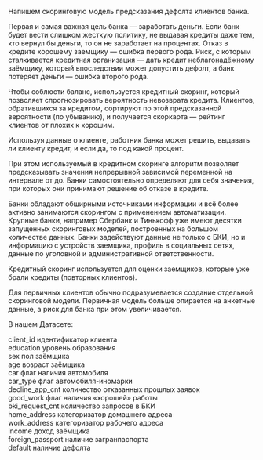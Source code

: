 Напишем скоринговую модель предсказания дефолта клиентов банка.

Первая и самая важная цель банка — заработать деньги. Если банк будет вести слишком жесткую политику, не выдавая кредиты даже тем, кто вернул бы деньги, то он не заработает на процентах. Отказ в кредите хорошему заемщику — ошибка первого рода. Риск, с которым сталкивается кредитная организация — дать кредит неблагонадёжному заёмщику, который впоследствии может допустить дефолт, а банк потеряет деньги — ошибка второго рода.

Чтобы соблюсти баланс, используется кредитный скоринг, который позволяет спрогнозировать вероятность невозврата кредита. Клиентов, обратившихся за кредитом, сортируют по этой предсказанной вероятности (по убыванию), и получается скоркарта — рейтинг клиентов от плохих к хорошим. 

Используя данные о клиенте, работник банка может решить, выдавать ли клиенту кредит, и если да, то под какой процент.

При этом используемый в кредитном скоринге алгоритм позволяет предсказывать значения непрерывной зависимой переменной на интервале от  до. Банки самостоятельно определяют для себя значения, при которых они принимают решение об отказе в кредите.

Банки обладают обширными источниками информации и всё более активно занимаются скорингом с применением автоматизации. Крупные банки, например Сбербанк и Тинькофф уже имеют десятки запущенных скоринговых моделей, построенных на большом количестве данных. Банки задействуют данные не только с БКИ, но и информацию с устройств заемщика, профиль в социальных сетях, данные по уголовной и административной ответственности. 

Кредитный скоринг используется для оценки заемщиков, которые уже брали кредиты (повторных клиентов).

Для первичных клиентов обычно подразумевается создание отдельной скоринговой модели. Первичная модель больше опирается на анкетные данные, а риск для банка при этом увеличивается. 

В нашем Датасете:

client_id	идентификатор клиента  
education	уровень образования  
sex	пол заёмщика  
age	возраст заёмщика  
car	флаг наличия автомобиля  
car_type	флаг автомобиля-иномарки  
decline_app_cnt	количество отказанных прошлых заявок  
good_work	флаг наличия «хорошей» работы  
bki_request_cnt	количество запросов в БКИ  
home_address	категоризатор домашнего адреса  
work_address	категоризатор рабочего адреса  
income	доход заёмщика  
foreign_passport	наличие загранпаспорта  
default	наличие дефолта  
